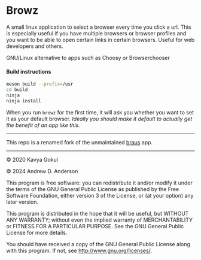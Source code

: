 # Browz

A small linux application to select a browser every time you click a url. This is especially useful if you have multiple browsers or browser profiles and you want to be able to open certain links in certain browsers. Useful for web developers and others.

GNU/Linux alternative to apps such as Choosy or Browserchooser

#### Build instructions

```bash
meson build --prefix=/usr
cd build
ninja
ninja install
```

When you run `browz` for the first time, it will ask you whether you want to set it as your default browser. *Ideally you should make it default to actually get the benefit of an app like this.*

---------------

This repo is a renamed fork of the unmaintained [braus](https://github.com/properlypurple/braus) app.

---------------

© 2020 Kavya Gokul

© 2024 Andrew D. Anderson

This program is free software: you can redistribute it and/or modify it under the terms of the GNU General Public License as published by
the Free Software Foundation, either version 3 of the License, or
(at your option) any later version.

This program is distributed in the hope that it will be useful,
but WITHOUT ANY WARRANTY; without even the implied warranty of
MERCHANTABILITY or FITNESS FOR A PARTICULAR PURPOSE.  See the
GNU General Public License for more details.

You should have received a copy of the GNU General Public License
along with this program.  If not, see <http://www.gnu.org/licenses/>.
